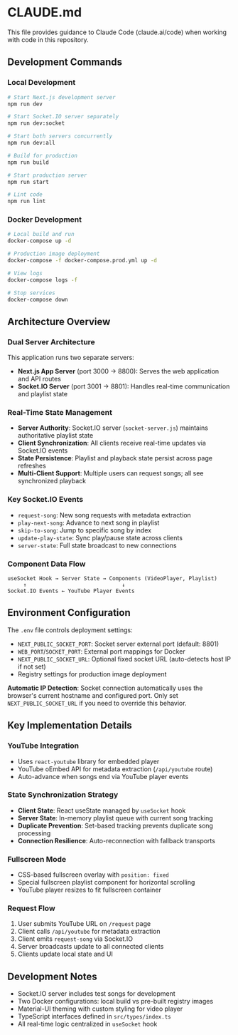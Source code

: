 # CLAUDE.md

This file provides guidance to Claude Code (claude.ai/code) when working with code in this repository.

## Development Commands

### Local Development
```bash
# Start Next.js development server
npm run dev

# Start Socket.IO server separately  
npm run dev:socket

# Start both servers concurrently
npm run dev:all

# Build for production
npm run build

# Start production server
npm run start

# Lint code
npm run lint
```

### Docker Development
```bash
# Local build and run
docker-compose up -d

# Production image deployment
docker-compose -f docker-compose.prod.yml up -d

# View logs
docker-compose logs -f

# Stop services
docker-compose down
```

## Architecture Overview

### Dual Server Architecture
This application runs two separate servers:
- **Next.js App Server** (port 3000 → 8800): Serves the web application and API routes
- **Socket.IO Server** (port 3001 → 8801): Handles real-time communication and playlist state

### Real-Time State Management
- **Server Authority**: Socket.IO server (`socket-server.js`) maintains authoritative playlist state
- **Client Synchronization**: All clients receive real-time updates via Socket.IO events
- **State Persistence**: Playlist and playback state persist across page refreshes
- **Multi-Client Support**: Multiple users can request songs; all see synchronized playback

### Key Socket.IO Events
- `request-song`: New song requests with metadata extraction
- `play-next-song`: Advance to next song in playlist
- `skip-to-song`: Jump to specific song by index
- `update-play-state`: Sync play/pause state across clients
- `server-state`: Full state broadcast to new connections

### Component Data Flow
```
useSocket Hook → Server State → Components (VideoPlayer, Playlist)
     ↑                              ↓
Socket.IO Events ← YouTube Player Events
```

## Environment Configuration

The `.env` file controls deployment settings:
- `NEXT_PUBLIC_SOCKET_PORT`: Socket server external port (default: 8801)
- `WEB_PORT`/`SOCKET_PORT`: External port mappings for Docker
- `NEXT_PUBLIC_SOCKET_URL`: Optional fixed socket URL (auto-detects host IP if not set)
- Registry settings for production image deployment

**Automatic IP Detection**: Socket connection automatically uses the browser's current hostname and configured port. Only set `NEXT_PUBLIC_SOCKET_URL` if you need to override this behavior.

## Key Implementation Details

### YouTube Integration
- Uses `react-youtube` library for embedded player
- YouTube oEmbed API for metadata extraction (`/api/youtube` route)
- Auto-advance when songs end via YouTube player events

### State Synchronization Strategy
- **Client State**: React useState managed by `useSocket` hook
- **Server State**: In-memory playlist queue with current song tracking
- **Duplicate Prevention**: Set-based tracking prevents duplicate song processing
- **Connection Resilience**: Auto-reconnection with fallback transports

### Fullscreen Mode
- CSS-based fullscreen overlay with `position: fixed`
- Special fullscreen playlist component for horizontal scrolling
- YouTube player resizes to fit fullscreen container

### Request Flow
1. User submits YouTube URL on `/request` page
2. Client calls `/api/youtube` for metadata extraction
3. Client emits `request-song` via Socket.IO
4. Server broadcasts update to all connected clients
5. Clients update local state and UI

## Development Notes

- Socket.IO server includes test songs for development
- Two Docker configurations: local build vs pre-built registry images
- Material-UI theming with custom styling for video player
- TypeScript interfaces defined in `src/types/index.ts`
- All real-time logic centralized in `useSocket` hook